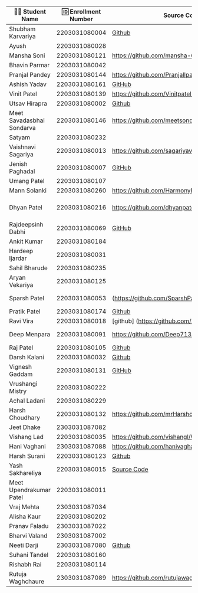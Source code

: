 | 👩‍🎓 Student Name | 🆔 Enrollment Number | Source Code | Deployment URL |
|-----------------|-------------------|-------------|----------------|
| Shubham Karvariya | 2203031080004 |[Github](https://github.com/5hubhm/WDF_Test/tree/master)|[Netlify](https://surprise-test.netlify.app/)|
| Ayush | 2203031080028 | | |
| Mansha Soni | 2203031080121 |https://github.com/mansha-6/WDF_test | https://wdf-test-chi.vercel.app/|
| Bhavin Parmar | 2203031080042 | | |
| Pranjal Pandey | 2203031080144 |https://github.com/Pranjallpandey1504/WDF_Test |https://wdf-test-seven.vercel.app/ |
| Ashish Yadav | 2203031080161 | [GitHub](https://github.com/AshishIT611/WDF_Test) | [Vercel](https://wdf-test-iota.vercel.app/) |
| Vinit Patel | 2203031080139 | https://github.com/Vinitpatel28/WDF_Test| https://wdf-test-three.vercel.app/|
| Utsav Hirapra | 2203031080002 |[Github](https://github.com/utsav1213/WDF_Test) |[Vercel](https://wdf-test-nu.vercel.app/) |
| Meet Savadasbhai Sondarva | 2203031080146 | https://github.com/meetsondarva/WDF_TEST| https://wdf-test-xi.vercel.app/q1.html |
| Satyam | 2203031080232 | | |
| Vaishnavi Sagariya | 2203031080013 | https://github.com/sagariyavaishnavi/WDF_test| https://wdf-test-beta.vercel.app/|
| Jenish Paghadal | 2203031080007 | [GitHub](https://github.com/ItsJESH/WDF_Test)|[Vercel](https://suprisetest.vercel.app/) |
| Umang Patel | 2203031080107 | | |
| Mann Solanki | 2203031080260 |https://github.com/HarmonyHacker/WDF_Test |https://todolistandcategoris.netlify.app/ |
| Dhyan Patel | 2203031080216 |https://github.com/dhyanpatel3/WDF_Test |https://wdf-test-j1idka8qt-dhyan-patels-projects-58fd379d.vercel.app/q1.html |
| Rajdeepsinh Dabhi | 2203031080069 |[GitHub](https://github.com/Rajdeepsinh1410/wdf_test_.git)|[Vercel](https://surprisetest.vercel.app/) |
| Ankit Kumar | 2203031080184 | | |
| Hardeep Ijardar | 2203031080031 | | |
| Sahil Bharude | 2203031080235 | | |
| Aryan Vekariya | 2203031080125 | | |
| Sparsh Patel | 2203031080053 | (https://github.com/SparshPatel1115/WDF_Test1)| (https://wdf-test1-sparsh-patels-projects.vercel.app/) |
| Pratik Patel | 2203031080174 | [Github](https://github.com/Pratik00531/WDF_Test)|[Vercel](https://wdf-test.vercel.app/) |
| Ravi Vira | 2203031080018 |[github] (https://github.com/Ravi-vira/WDF_Test) | [Vercel](https://wdf-test-zeta.vercel.app/) |
| Deep Menpara | 2203031080091 |https://github.com/Deep7133/WDF_TEST |https://wdf-test-deep-menparas-projects.vercel.app/ |
| Raj Patel | 2203031080105 |[Github](https://github.com/RajPatel08/surprise-test) |[vercel](https://surprise-test-five.vercel.app/) |
| Darsh Kalani | 2203031080032 |[Github](https://github.com/Darshkalani28/WDF_Test)|[Vercel](https://wdf-test-sigma.vercel.app/)|
| Vignesh Gaddam | 2203031080131 | [GitHub](https://github.com/mrvigneshgaddam/WDF_Test)|[Vercel](https://wdf-test-wine.vercel.app/) |
| Vrushangi Mistry | 2203031080222 | | |
| Achal Ladani | 2203031080229 | | |
| Harsh Choudhary | 2203031080132 |https://github.com/mrHarshchoudhary/WDF_Test |https://wdf-test-dun.vercel.app/ |
| Jeet Dhake | 2303031087082 | | |
| Vishang Lad | 2203031080035 |https://github.com/vishangl/WDF_Test |https://wdf-test.pages.dev/|
| Hani Vaghani | 2303031087088 |https://github.com/hanivaghani/WDF_Test|https://wdf-test-7cb.pages.dev/|
| Harsh Surani | 2203031080123 | [Github](https://github.com/suraniharsh/Surprise-Test-1) | [solution](https://2203031080123-surprise-test-1.netlify.app/) |
| Yash Sakhareliya | 2203031080015 |[Source Code](https://github.com/YashSakhareliya/WDF_Test) |[URL](https://wdf-test-one.vercel.app/) |
| Meet Upendrakumar Patel | 2203031080011 | | |
| Vraj Mehta | 2303031087034 | | |
| Alisha Kaur | 2203031080202 | | |
| Pranav Faladu | 2303031087022 | | |
| Bharvi Valand | 2303031087002 | | |
| Neeti Darji | 2303031087080 |[Github](https://github.com/Neetidarji/WDF_Test) |[Solution](https://wdf-test-1h9.pages.dev/) |
| Suhani Tandel | 2203031080160 | | |
| Rishabh Rai | 2203031080114 | | |
| Rutuja Waghchaure | 2303031087089 |https://github.com/rutujawaghchaure/WDF-Test |https://wdf-test-8wv.pages.dev/ |
